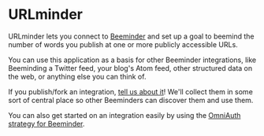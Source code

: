 URLminder
==================

URLminder lets you connect to [Beeminder](https://www.beeminder.com) and set up a goal to beemind the number of words you publish at one or more publicly accessible URLs.

You can use this application as a basis for other Beeminder integrations, like Beeminding a Twitter feed, your blog's Atom feed, other structured data on the web, or anything else you can think of. 

If you publish/fork an integration, [tell us about it](https://www.beeminder.com/contact)! We'll collect them in some sort of central place so other Beeminders can discover them and use them. 

You can also get started on an integration easily by using the [OmniAuth strategy for Beeminder](https://github.com/beeminder/omniauth-beeminder).